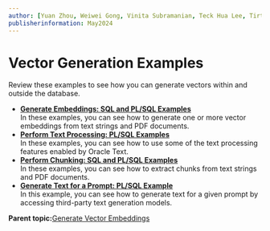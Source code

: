```yaml
---
author: [Yuan Zhou, Weiwei Gong, Vinita Subramanian, Teck Hua Lee, Tirthankar Lahiri, Shasank Chavan, Sebastian DeLaHoz, Roger Ford, Rohan Aggarwal, Mark Hornick, Malavika S P, Harichandan Roy, George Krupka, Doug Hood, Dinesh Das, David Jiang, Boriana Milenova, Bonnie Xia, Aurosish Mishra, Angela Amor, Agnivo Saha, Aleksandra Czarlinska, Ramya P, Usha Krishnamurthy, Tulika Das, Suresh Rajan, Sarika Surampudi, Sarah Hirschfeld, Prakash Jashnani, Jody Glover, Jessica True, Mamata Basapur, Maitreyee Chaliha, Gunjan Jain, Frederick Kush, Douglas Williams, Binika Kumar, Jean-Francois Verrier]
publisherinformation: May2024
---
```


# Vector Generation Examples

Review these examples to see how you can generate vectors within and outside the database.

-   **[Generate Embeddings: SQL and PL/SQL Examples](GUID-813E0E54-9EEF-43FA-A506-1F276D47E7A6.md)**  
In these examples, you can see how to generate one or more vector embeddings from text strings and PDF documents.
-   **[Perform Text Processing: PL/SQL Examples](GUID-19A5770F-F0A9-4B5F-963F-C38647B8C740.md)**  
In these examples, you can see how to use some of the text processing features enabled by Oracle Text.
-   **[Perform Chunking: SQL and PL/SQL Examples](GUID-9CB40305-392A-4CB0-AD49-7730504BEC18.md)**  
In these examples, you can see how to extract chunks from text strings and PDF documents.
-   **[Generate Text for a Prompt: PL/SQL Example](GUID-74B1916B-8B3F-43A0-9C80-53A068A639D2.md)**  
In this example, you can see how to generate text for a given prompt by accessing third-party text generation models.

**Parent topic:**[Generate Vector Embeddings](GUID-A788574C-F88D-4E5E-B220-A40FA8CBB174.md)

